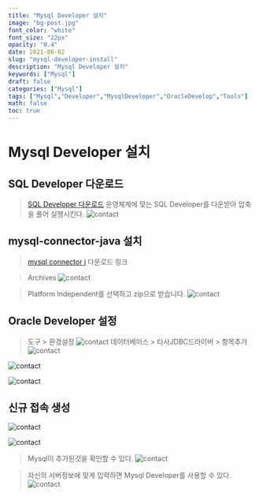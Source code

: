 ```yaml
---
title: "Mysql Developer 설치"
image: "bg-post.jpg"
font_color: "white"
font_size: "22px"
opacity: "0.4"
date: 2021-06-02
slug: "mysql-developer-install"
description: "Mysql Developer 설치"	
keywords: ["Mysql"]
draft: false
categories: ["Mysql"]
tags: ["Mysql","Developer","MysqlDeveloper","OracleDevelop","Tools"]
math: false
toc: true
---
```


# Mysql Developer 설치


## SQL Developer 다운로드

> <a href="https://www.oracle.com/tools/downloads/sqldev-downloads.html">SQL Developer 다운로드</a>
> 운영체제에 맞는 SQL Developer를 다운받아 압축을 풀어 실행시킨다.
![contact](/images/develop/backend/database/mysql/mysql-developer-install/mysql-install-001.png)


## mysql-connector-java 설치

> <a href="https://dev.mysql.com/downloads/connector/j/">mysql connector j</a> 다운로드 링크
 
> Archives 
![contact](/images/develop/backend/database/mysql/mysql-developer-install/mysql-install-002.png)

> Platform Independent를 선택하고 zip으로 받습니다.
![contact](/images/develop/backend/database/mysql/mysql-developer-install/mysql-install-003.png)


## Oracle Developer 설정
> 도구 > 환경설정 
![contact](/images/develop/backend/database/mysql/mysql-developer-install/mysql-install-004.png)
> 데이터베이스 > 타사JDBC드라이버 > 항목추가
![contact](/images/develop/backend/database/mysql/mysql-developer-install/mysql-install-005.png)

![contact](/images/develop/backend/database/mysql/mysql-developer-install/mysql-install-006.png)

![contact](/images/develop/backend/database/mysql/mysql-developer-install/mysql-install-007.png)

## 신규 접속 생성
![contact](/images/develop/backend/database/mysql/mysql-developer-install/mysql-install-008.png)

![contact](/images/develop/backend/database/mysql/mysql-developer-install/mysql-install-009.png)

> Mysql이 추가된것을 확인할 수 있다. 
![contact](/images/develop/backend/database/mysql/mysql-developer-install/mysql-install-010.png)

> 자신의 서버정보에 맞게 입력하면 Mysql Developer를 사용할 수 있다.
![contact](/images/develop/backend/database/mysql/mysql-developer-install/mysql-install-011.png)

